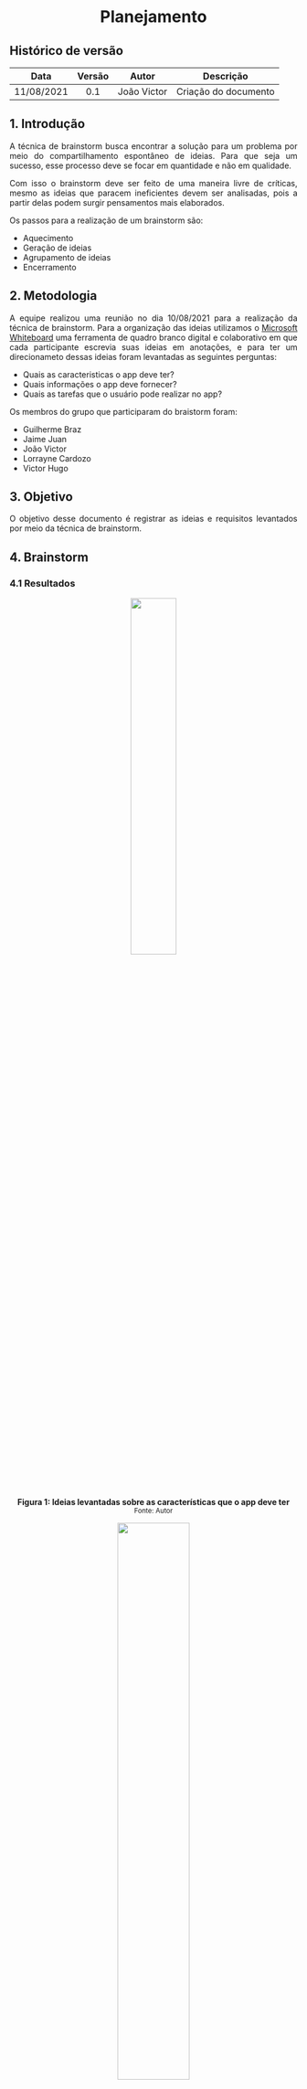 # <center> Planejamento


## Histórico de versão
| Data | Versão | Autor | Descrição |
| :-:|:-:|:-:|:-: |
| 11/08/2021 | 0.1 | João Victor | Criação do documento |

<div align="justify">

## 1. Introdução
A técnica de brainstorm busca encontrar a solução para um problema por meio do compartilhamento espontâneo de ideias. Para que seja um sucesso, esse processo deve se focar em quantidade e não em qualidade.

Com isso o brainstorm deve ser feito de uma maneira livre de críticas, mesmo as ideias que paracem ineficientes devem ser analisadas, pois a partir delas podem surgir pensamentos mais elaborados.

Os passos para a realização de um brainstorm são:

- Aquecimento
- Geração de ideias
- Agrupamento de ideias
- Encerramento

## 2. Metodologia
A equipe realizou uma reunião no dia 10/08/2021 para a realização da técnica de brainstorm. Para a organização das ideias utilizamos o [Microsoft Whiteboard](https://www.microsoft.com/pt-br/microsoft-365/microsoft-whiteboard/digital-whiteboard-app) uma ferramenta de quadro branco digital e colaborativo em que cada participante escrevia suas ideias em anotações, e para ter um direcionameto dessas ideias foram levantadas as seguintes perguntas:

- Quais as caracteristicas o app deve ter?
- Quais informações o app deve fornecer?
- Quais as tarefas que o usuário pode realizar no app?

Os membros do grupo que participaram do braistorm foram:

- Guilherme Braz
- Jaime Juan
- João Victor
- Lorrayne Cardozo
- Victor Hugo

## 3. Objetivo
O objetivo desse documento é registrar as ideias e requisitos levantados por meio da técnica de brainstorm.

## 4. Brainstorm
### 4.1 Resultados

<p align='center'>
    <img src='images/brainstorm_1.png' width=40% height=auto>
    <figcaption align='center'>
        <b>Figura 1: Ideias levantadas sobre as características que o app deve ter</b>
        <br>
        <small>Fonte: Autor</small>
    </figcaption>
</p>

<p align='center'>
    <img src='images/brainstorm_2.png' width=50% height=auto>
    <figcaption align='center'>
        <b>Figura 2: Ideias levantadas sobre as informações o app deve fornecer</b>
        <br>
        <small>Fonte: Autor</small>
    </figcaption>
</p>

<p align='center'>
    <img src='images/brainstorm_3.png' width=50% height=auto>
    <figcaption align='center'>
        <b>Figura 3: Ideias levantadas sobre as tarefas que o usuário pode realizar no app</b>
        <br>
        <small>Fonte: Autor</small>
    </figcaption>
</p>

### 4.2 Requisitos elicitados

| Id | Descrição | Tipo de requisito |
| -- | --------- | ----------------- |
| 001 | Ter a opção de login pelo Meugov.br | Requisito Funcional |
| 002 | Ter a opção de logout | Requisito Funcional |
| 003 | Ter a opção de criar conta pelo Meugov.br | Requisito Funcional |
| 004 | Ter a opção de ver regras de doação | Requisito Funcional |
| 005 | Ter a opção de convidar um amigo | Requisito Funcional |
| 006 | Ter a opção de visualizar dados pessoais | Requisito Funcional |
| 007 | Ter a opção de visualizar histórico de doações | Requisito Funcional |
| 008 | Ter a opção de visualizar campanhas de doação | Requisito Funcional |
| 009 | Ter a opção de ver notificações sobre doações agendadas | Requisito Funcional |
| 010 | Ter a opção de solicitar agendamento de doação | Requisito Funcional |
| 011 | Ter a opção de ver a lista de hemocentros próximos a localização | Requisito Funcional |
| 012 | Ter a opção de escolher a localização para procurar hemocentros próximos | Requisito Funcional |
| 013 | Ter a opção de usar a localização do dispositivo para procurar hemocentros próximos | Requisito Funcional |
| 014 | Ter a opção de ver informações sobre os hemocentros (telefones, horário de atendimento, site... ) | Requisito Funcional |
| 015 | Ter a opção de ver rotas para locomoção ao hemocentro | Requisito Funcional |
| 016 | Ter a opção de visualizar um mapa com a localização dos hemocentros próximos | Requisito Funcional |
| 017 | Ter a opção de ver a data da ultima doação feita | Requisito Funcional |
| 018 | Ter a opção de ver a data da próxima doação | Requisito Funcional |
| 019 | Ter a opção de notificar o usuário sobre campanhas de doação | Requisito Funcional |
| 020 | Ter a opção de notificar o usuário sobre a data de sua próxima doação | Requisito Funcional |
| 021 | O aplicativo deve ter um layout responsivo para variados tamanhos de telas | Requisito Não Funcional |
| 022 | O aplicativo deve ser leve (não ser maior que 100MB) | Requisito Não Funcional |
| 023 | O aplicativo deve ser rapido (não demorar mais que 500ms para abrir e carregar informações) | Requisito Não Funcional |
| 024 | O aplicativo deve ter compatibilidade com diversos sistemas operacionais (IOS, Android, versão web) | Requisito Não Funcional |
| 025 | O aplicativo deve ter modo escuro e modo claro | Requisito Não Funcional |
| 026 | O aplicativo deve ter uma interface simples e amigavel | Requisito Não Funcional |
| 027 | O aplicativo deve ter facil uso | Requisito Não Funcional |
| 028 | o aplicativo deve ser intuitivo | Requisito Não Funcional |

## 5. Conclusão

Ao total foram identificados 28 requisitos utilizando a técnica de brainstorm, sendo 20 requistos funcionais e 8 requisitos não funcionais.


### Referências

Woebcken, Cayo. O que é brainstorming e as 7 melhores técnicas para a tomada de decisões inteligentes. Disponível em: https://rockcontent.com/br/blog/brainstorming/ 



</div> 
